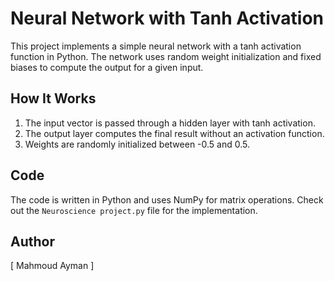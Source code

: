 # Neural Network with Tanh Activation

This project implements a simple neural network with a tanh activation function in Python. The network uses random weight initialization and fixed biases to compute the output for a given input.

## How It Works
1. The input vector is passed through a hidden layer with tanh activation.
2. The output layer computes the final result without an activation function.
3. Weights are randomly initialized between -0.5 and 0.5.

## Code
The code is written in Python and uses NumPy for matrix operations. Check out the `Neuroscience project.py` file for the implementation.

## Author
[ Mahmoud Ayman ]
